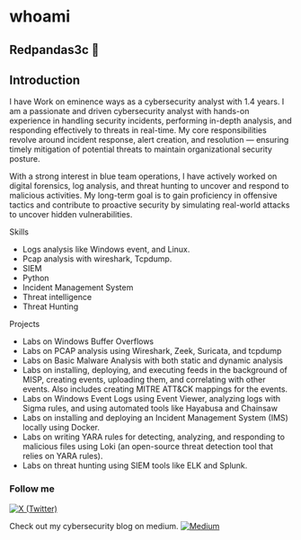 # whoami
## Redpandas3c 🐼

## Introduction 
I have Work on eminence ways as a cybersecurity analyst with 1.4 years. I am a passionate and driven cybersecurity analyst with hands-on experience in handling security incidents, performing in-depth analysis, and responding effectively to threats in real-time. My core responsibilities revolve around incident response, alert creation, and resolution — ensuring timely mitigation of potential threats to maintain organizational security posture.

With a strong interest in blue team operations, I have actively worked on digital forensics, log analysis, and threat hunting to uncover and respond to malicious activities. My long-term goal is to gain proficiency in offensive tactics and contribute to proactive security by simulating real-world attacks to uncover hidden vulnerabilities.

Skills 
- Logs analysis like Windows event, and Linux.
- Pcap analysis with wireshark, Tcpdump.
- SIEM
- Python
- Incident Management System
- Threat intelligence
- Threat Hunting

Projects 
- Labs on Windows Buffer Overflows
- Labs on PCAP analysis using Wireshark, Zeek, Suricata, and tcpdump
- Labs on Basic Malware Analysis with both static and dynamic analysis
- Labs on installing, deploying, and executing feeds in the background of MISP, creating events, uploading them, and correlating with other events. Also includes creating MITRE ATT&CK mappings for the events.
- Labs on Windows Event Logs using Event Viewer, analyzing logs with Sigma rules, and using automated tools like Hayabusa and Chainsaw
- Labs on installing and deploying an Incident Management System (IMS) locally using Docker.
- Labs on writing YARA rules for detecting, analyzing, and responding to malicious files using Loki (an open-source threat detection tool that relies on YARA rules).
- Labs on threat hunting using SIEM tools like ELK and Splunk.


### Follow me 
[![X (Twitter)](https://img.shields.io/badge/X-@St3ealthsec-1DA1F2?style=flat&logo=twitter&logoColor=white)](https://x.com/St3ealthsec)

Check out my cybersecurity blog on medium. 
[![Medium](https://img.shields.io/badge/Medium-@youfanlimboo-black?style=flat&logo=medium&logoColor=white)](https://medium.com/@youfanlimboo)
